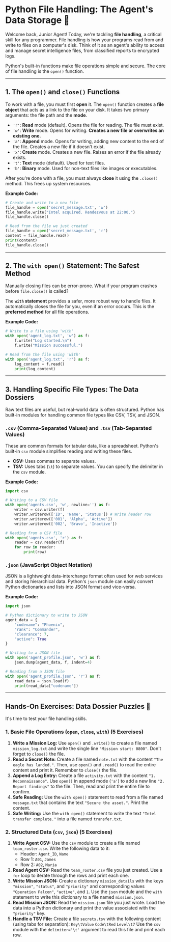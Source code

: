 # **Python File Handling: The Agent's Data Storage 💾**

Welcome back, Junior Agent\! Today, we're tackling **file handling**, a critical skill for any programmer. File handling is how your programs read from and write to files on a computer's disk. Think of it as an agent's ability to access and manage secret intelligence files, from classified reports to encrypted logs.

Python's built-in functions make file operations simple and secure. The core of file handling is the `open()` function.

-----

## **1. The `open()` and `close()` Functions**

To work with a file, you must first **open** it. The `open()` function creates a **file object** that acts as a link to the file on your disk. It takes two primary arguments: the file path and the **mode**.

  - `'r'`: **Read** mode (default). Opens the file for reading. The file must exist.
  - `'w'`: **Write** mode. Opens for writing. **Creates a new file or overwrites an existing one.**
  - `'a'`: **Append** mode. Opens for writing, adding new content to the end of the file. Creates a new file if it doesn't exist.
  - `'x'`: **Create** mode. Creates a new file. Raises an error if the file already exists.
  - `'t'`: **Text** mode (default). Used for text files.
  - `'b'`: **Binary** mode. Used for non-text files like images or executables.

After you're done with a file, you must always **close** it using the `.close()` method. This frees up system resources.

**Example Code:**

```python
# Create and write to a new file
file_handle = open('secret_message.txt', 'w')
file_handle.write("Intel acquired. Rendezvous at 22:00.")
file_handle.close()

# Read from the file we just created
file_handle = open('secret_message.txt', 'r')
content = file_handle.read()
print(content)
file_handle.close()
```

-----

## **2. The `with open()` Statement: The Safest Method**

Manually closing files can be error-prone. What if your program crashes before `file.close()` is called?

The **`with` statement** provides a safer, more robust way to handle files. It automatically closes the file for you, even if an error occurs. This is the **preferred method** for all file operations.

**Example Code:**

```python
# Write to a file using 'with'
with open('agent_log.txt', 'w') as f:
    f.write("Log started.\n")
    f.write("Mission successful.")

# Read from the file using 'with'
with open('agent_log.txt', 'r') as f:
    log_content = f.read()
    print(log_content)
```

-----

## **3. Handling Specific File Types: The Data Dossiers**

Raw text files are useful, but real-world data is often structured. Python has built-in modules for handling common file types like CSV, TSV, and JSON.

### **`.csv` (Comma-Separated Values) and `.tsv` (Tab-Separated Values)**

These are common formats for tabular data, like a spreadsheet. Python's built-in `csv` module simplifies reading and writing these files.

  - **CSV:** Uses commas to separate values.
  - **TSV:** Uses tabs (`\t`) to separate values. You can specify the delimiter in the `csv` module.

**Example Code:**

```python
import csv

# Writing to a CSV file
with open('agents.csv', 'w', newline='') as f:
    writer = csv.writer(f)
    writer.writerow(['ID', 'Name', 'Status']) # Write header row
    writer.writerow(['001', 'Alpha', 'Active'])
    writer.writerow(['002', 'Bravo', 'Inactive'])

# Reading from a CSV file
with open('agents.csv', 'r') as f:
    reader = csv.reader(f)
    for row in reader:
        print(row)
```

### **`.json` (JavaScript Object Notation)**

JSON is a lightweight data-interchange format often used for web services and storing hierarchical data. Python's `json` module can easily convert Python dictionaries and lists into JSON format and vice-versa.

**Example Code:**

```python
import json

# Python dictionary to write to JSON
agent_data = {
    "codename": "Phoenix",
    "rank": "Commander",
    "clearance": 7,
    "active": True
}

# Writing to a JSON file
with open('agent_profile.json', 'w') as f:
    json.dump(agent_data, f, indent=4)

# Reading from a JSON file
with open('agent_profile.json', 'r') as f:
    read_data = json.load(f)
    print(read_data["codename"])
```

-----

## **Hands-On Exercises: Data Dossier Puzzles 🧩**

It's time to test your file handling skills.

### **1. Basic File Operations (`open`, `close`, `with`) (5 Exercises)**

1.  **Write a Mission Log:** Use `open()` and `.write()` to create a file named `mission_log.txt` and write the single line `"Mission start: 0800"`. Don't forget to `close()` the file.
2.  **Read a Secret Note:** Create a file named `note.txt` with the content `"The eagle has landed."`. Then, use `open()` and `.read()` to read the entire content and print it. Remember to `close()` the file.
3.  **Append a Log Entry:** Create a file `activity.txt` with the content `"1. Reconnaissance"`. Use `open()` in append mode (`'a'`) to add a new line `"2. Report findings"` to the file. Then, read and print the entire file to confirm.
4.  **Safe Reading:** Use the `with open()` statement to read from a file named `message.txt` that contains the text `"Secure the asset."`. Print the content.
5.  **Safe Writing:** Use the `with open()` statement to write the text `"Intel transfer complete."` into a file named `transfer.txt`.

### **2. Structured Data (`csv`, `json`) (5 Exercises)**

1.  **Write Agent CSV:** Use the `csv` module to create a file named `team_roster.csv`. Write the following data to it:
      - Header: `Agent_ID`, `Name`
      - Row 1: `A01`, `James`
      - Row 2: `A02`, `Maria`
2.  **Read Agent CSV:** Read the `team_roster.csv` file you just created. Use a `for` loop to iterate through the rows and print each one.
3.  **Write Mission JSON:** Create a dictionary `mission_details` with the keys `"mission"`, `"status"`, and `"priority"` and corresponding values `"Operation Falcon"`, `"active"`, and `1`. Use the `json` module and the `with` statement to write this dictionary to a file named `mission.json`.
4.  **Read Mission JSON:** Read the `mission.json` file you just wrote. Load the data into a Python dictionary and print the value associated with the `"priority"` key.
5.  **Handle a TSV File:** Create a file `secrets.tsv` with the following content (using tabs for separation):
    `Key\tValue`
    `Code\tRed`
    `Level\t7`
    Use the `csv` module with the `delimiter='\t'` argument to read this file and print each row.


